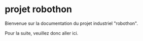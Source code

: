 # projet robothon

Bienvenue sur la documentation du projet industriel "robothon".

Pour la suite, veuillez donc aller ici.